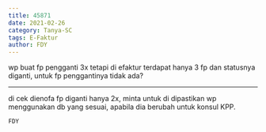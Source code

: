 ```yaml
---
title: 45871
date: 2021-02-26
category: Tanya-SC
tags: E-Faktur
author: FDY
---
```


wp buat fp pengganti 3x tetapi di efaktur terdapat hanya 3 fp dan statusnya diganti, untuk fp penggantinya tidak ada?

---

di cek dienofa fp diganti hanya 2x, minta untuk di dipastikan wp menggunakan db yang sesuai, apabila dia berubah untuk konsul KPP.

`FDY`

